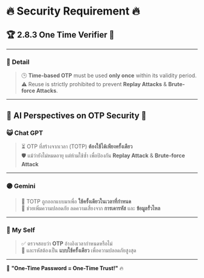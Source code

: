 # 🔥 **Security Requirement** 🔥

## 🏆 2.8.3 One Time Verifier 🎯

---

### 🎇 **Detail**
> 🕒 **Time-based OTP** must be used **only once** within its validity period.  
> ⚠️ Reuse is strictly prohibited to prevent **Replay Attacks** & **Brute-force Attacks**.

---

## 🧠 **AI Perspectives on OTP Security** 🤖  

### 😺 **Chat GPT**  
> ⏳ OTP ที่สร้างจากเวลา (TOTP) **ต้องใช้ได้เพียงครั้งเดียว**  
> 🛡️ แม้ว่ายังไม่หมดอายุ แต่ห้ามใช้ซ้ำ เพื่อป้องกัน **Replay Attack** & **Brute-force Attack**  

---

### 🟣 **Gemini**  
> 🔐 TOTP ถูกออกแบบมาเพื่อ **ใช้ครั้งเดียวในเวลาที่กำหนด**  
> 🏰 ช่วยเพิ่มความปลอดภัย ลดความเสี่ยงจาก **การเดารหัส** และ **ข้อมูลรั่วไหล**  

---

### 🌟 **My Self**  
> ✅ ตรวจสอบว่า **OTP** อ้างอิงเวลากำหนดหรือไม่  
> 🔄 และรหัสต้องเป็น **แบบใช้ครั้งเดียว** เพื่อความปลอดภัยสูงสุด  

---

🚀 **"One-Time Password = One-Time Trust!"** 🔥
